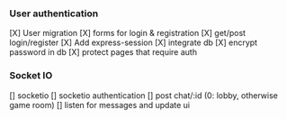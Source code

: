 ### User authentication

[X] User migration
[X] forms for login & registration
[X] get/post login/register
[X] Add express-session
[X] integrate db
[X] encrypt password in db
[X] protect pages that require auth

### Socket IO

[] socketio
[] socketio authentication
[] post chat/:id (0: lobby, otherwise game room)
[] listen for messages and update ui
